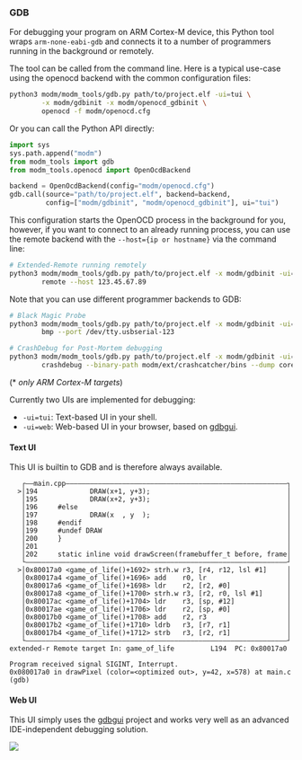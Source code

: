 ### GDB

For debugging your program on ARM Cortex-M device, this Python tool wraps
`arm-none-eabi-gdb` and connects it to a number of programmers running in the
background or remotely.

The tool can be called from the command line. Here is a typical use-case using
the openocd backend with the common configuration files:

```sh
python3 modm/modm_tools/gdb.py path/to/project.elf -ui=tui \
        -x modm/gdbinit -x modm/openocd_gdbinit \
        openocd -f modm/openocd.cfg
```

Or you can call the Python API directly:

```python
import sys
sys.path.append("modm")
from modm_tools import gdb
from modm_tools.openocd import OpenOcdBackend

backend = OpenOcdBackend(config="modm/openocd.cfg")
gdb.call(source="path/to/project.elf", backend=backend,
         config=["modm/gdbinit", "modm/openocd_gdbinit"], ui="tui")
```

This configuration starts the OpenOCD process in the background for you,
however, if you want to connect to an already running process, you can use the
remote backend with the `--host={ip or hostname}` via the command line:

```sh
# Extended-Remote running remotely
python3 modm/modm_tools/gdb.py path/to/project.elf -x modm/gdbinit -ui=tui \
        remote --host 123.45.67.89
```

Note that you can use different programmer backends to GDB:

```sh
# Black Magic Probe
python3 modm/modm_tools/gdb.py path/to/project.elf -x modm/gdbinit -ui=tui \
        bmp --port /dev/tty.usbserial-123

# CrashDebug for Post-Mortem debugging
python3 modm/modm_tools/gdb.py path/to/project.elf -x modm/gdbinit -ui=tui \
        crashdebug --binary-path modm/ext/crashcatcher/bins --dump coredump.txt
```

(\* *only ARM Cortex-M targets*)

Currently two UIs are implemented for debugging:

- `-ui=tui`: Text-based UI in your shell.
- `-ui=web`: Web-based UI in your browser, based on [gdbgui][].


#### Text UI

This UI is builtin to GDB and is therefore always available.

```
   ┌——main.cpp———————————————————————————————————————————————————————┐
  >│194             DRAW(x+1, y+3);                                  │
   │195             DRAW(x+2, y+3);                                  │
   │196     #else                                                    │
   │197             DRAW(x  , y  );                                  │
   │198     #endif                                                   │
   │199     #undef DRAW                                              │
   │200     }                                                        │
   │201                                                              │
   │202     static inline void drawScreen(framebuffer_t before, frame│
   └—————————————————————————————————————————————————————————————————┘
  >│0x80017a0 <game_of_life()+1692> strh.w r3, [r4, r12, lsl #1]     │
   │0x80017a4 <game_of_life()+1696> add    r0, lr                    │
   │0x80017a6 <game_of_life()+1698> ldr    r2, [r2, #0]              │
   │0x80017a8 <game_of_life()+1700> strh.w r3, [r2, r0, lsl #1]      │
   │0x80017ac <game_of_life()+1704> ldr    r3, [sp, #12]             │
   │0x80017ae <game_of_life()+1706> ldr    r2, [sp, #0]              │
   │0x80017b0 <game_of_life()+1708> add    r2, r3                    │
   │0x80017b2 <game_of_life()+1710> ldrb   r3, [r7, r1]              │
   │0x80017b4 <game_of_life()+1712> strb   r3, [r2, r1]              │
   └—————————————————————————————————————————————————————————————————┘
extended-r Remote target In: game_of_life         L194  PC: 0x80017a0

Program received signal SIGINT, Interrupt.
0x080017a0 in drawPixel (color=<optimized out>, y=42, x=578) at main.c
(gdb)
```


#### Web UI

This UI simply uses the [gdbgui][] project and works very well as an advanced
IDE-independent debugging solution.

![](https://github.com/cs01/gdbgui/raw/master/screenshots/gdbgui_animation.gif)

[gdbgui]: https://www.gdbgui.com
